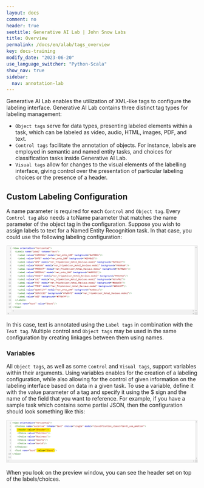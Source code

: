 ```yaml
---
layout: docs
comment: no
header: true
seotitle: Generative AI Lab | John Snow Labs
title: Overview
permalink: /docs/en/alab/tags_overview
key: docs-training
modify_date: "2023-06-20"
use_language_switcher: "Python-Scala"
show_nav: true
sidebar:
  nav: annotation-lab
---
```


<div class="h3-box" markdown="1">

Generative AI Lab enables the utilization of XML-like tags to configure the labeling interface. Generative AI Lab contains three distinct tag types for labeling management:

- `Object tags` serve for data types, presenting labeled elements within a task, which can be labeled as video, audio, HTML, images, PDF, and text.
- `Control tags` facilitate the annotation of objects. For instance, labels are employed in semantic and named entity tasks, and choices for classification tasks inside Generative AI Lab.
- `Visual tags` allow for changes to the visual elements of the labelling interface, giving control over the presentation of particular labeling choices or the presence of a header.

</div><div class="h3-box" markdown="1">

## Custom Labeling Configuration

A name parameter is required for each `Control` and `Object tag`. Every `Control tag` also needs a toName parameter that matches the name parameter of the object tag in the configuration. Suppose you wish to assign labels to text for a Named Entity Recognition task. In that case, you could use the following labeling configuration:

![NER-xml-tag](/assets/images/annotation_lab/xml-tags/NER_labels.png)

In this case, text is annotated using the `Label tags` in combination with the `Text tag`. Multiple control and `Object tags` may be used in the same configuration by creating linkages between them using names.

</div><div class="h3-box" markdown="1">

### Variables

All `Object tags`, as well as some `Control` and `Visual tags`, support variables within their arguments. Using variables enables for the creation of a labeling configuration, while also allowing for the control of given information on the labeling interface based on data in a given task.
To use a variable, define it with the value parameter of a tag and specify it using the $ sign and the name of the field that you want to reference. For example, if you have a sample task which contains some partial JSON, then the configuration should look something like this:

![Headers-tag](/assets/images/annotation_lab/xml-tags/header_variables.png)

When you look on the preview window, you can see the header set on top of the labels/choices. 

</div>